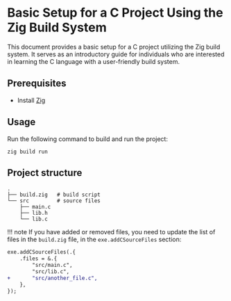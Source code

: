 # Basic Setup for a C Project Using the Zig Build System

This document provides a basic setup for a C project utilizing the Zig build system. It serves as an introductory guide for individuals who are interested in learning the C language with a user-friendly build system.

## Prerequisites
- Install [Zig](https://ziglang.org/learn/getting-started/#installing-zig)

## Usage

Run the following command to build and run the project:
```shell
zig build run
```

## Project structure
```
.
├── build.zig   # build script
└── src         # source files
    ├── main.c
    ├── lib.h
    └── lib.c
```

!!! note
If you have added or removed files, you need to update the list of files in the `build.zig` file, in the `exe.addCSourceFiles` section:
```diff
exe.addCSourceFiles(.{  
    .files = &.{
        "src/main.c",
        "src/lib.c",
+       "src/another_file.c",
    },
});
```